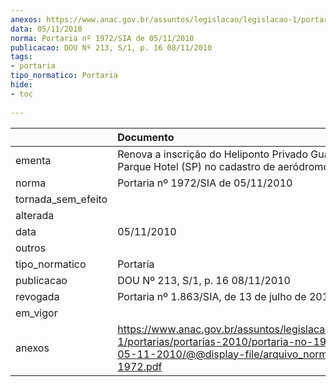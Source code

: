 ```yaml
---
anexos: https://www.anac.gov.br/assuntos/legislacao/legislacao-1/portarias/portarias-2010/portaria-no-1972-sia-de-05-11-2010/@@display-file/arquivo_norma/PA2010-1972.pdf
data: 05/11/2010
norma: Portaria nº 1972/SIA de 05/11/2010
publicacao: DOU Nº 213, S/1, p. 16 08/11/2010
tags:
- portaria
tipo_normatico: Portaria
hide: 
- toc 
 
---
```


|                    | Documento                                                                                                                                                         |
|:-------------------|:------------------------------------------------------------------------------------------------------------------------------------------------------------------|
| ementa             | Renova a inscrição do Heliponto Privado Guararema Parque Hotel (SP) no cadastro de aeródromos.                                                                    |
| norma              | Portaria nº 1972/SIA de 05/11/2010                                                                                                                                |
| tornada_sem_efeito |                                                                                                                                                                   |
| alterada           |                                                                                                                                                                   |
| data               | 05/11/2010                                                                                                                                                        |
| outros             |                                                                                                                                                                   |
| tipo_normatico     | Portaria                                                                                                                                                          |
| publicacao         | DOU Nº 213, S/1, p. 16 08/11/2010                                                                                                                                 |
| revogada           | Portaria nº 1.863/SIA, de 13 de julho de 2018                                                                                                                     |
| em_vigor           |                                                                                                                                                                   |
| anexos             | https://www.anac.gov.br/assuntos/legislacao/legislacao-1/portarias/portarias-2010/portaria-no-1972-sia-de-05-11-2010/@@display-file/arquivo_norma/PA2010-1972.pdf |